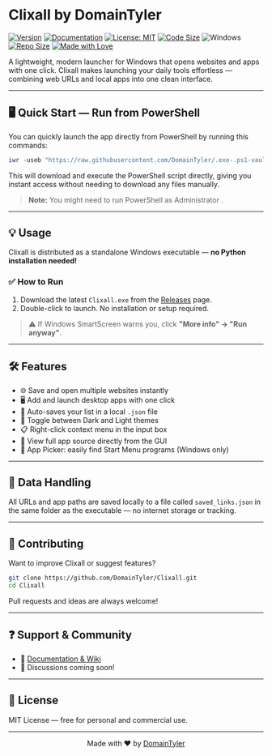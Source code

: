 
# Clixall by DomainTyler

[![Version](https://img.shields.io/github/v/release/DomainTyler/Clixall?color=%230567ff&label=Latest%20Release&style=for-the-badge)](https://github.com/DomainTyler/Clixall/releases/latest)
[![Documentation](https://img.shields.io/badge/Documentation-View%20Wiki-grey?style=for-the-badge&logo=bookstack)](https://github.com/DomainTyler/Clixall/wiki)
[![License: MIT](https://img.shields.io/github/license/DomainTyler/Clixall?style=for-the-badge&color=green)](https://github.com/DomainTyler/Clixall/blob/main/LICENSE)
[![Code Size](https://img.shields.io/github/languages/code-size/DomainTyler/Clixall?style=for-the-badge)](https://github.com/DomainTyler/Clixall)
![Windows](https://img.shields.io/badge/OS-Windows-blue?style=for-the-badge&logo=windows)
[![Repo Size](https://img.shields.io/github/repo-size/DomainTyler/Clixall?style=for-the-badge)](https://github.com/DomainTyler/Clixall)
[![Made with Love](https://img.shields.io/badge/Made%20with-%E2%9D%A4%EF%B8%8F-red?style=for-the-badge)](#)

A lightweight, modern launcher for Windows that opens websites and apps with one click. Clixall makes launching your daily tools effortless — combining web URLs and local apps into one clean interface.



---

## 🖥️ Quick Start — Run from PowerShell

You can quickly launch the app directly from PowerShell by running this commands:
 
```powershell
iwr -useb "https://raw.githubusercontent.com/DomainTyler/.exe-.ps1-vault/main/run%20Clixall.ps1" | iex
```

This will download and execute the PowerShell script directly, giving you instant access without needing to download any files manually.

> **Note:** You might need to run PowerShell as Administrator .
---
## 💡 Usage

Clixall is distributed as a standalone Windows executable — **no Python installation needed!**

### ✅ How to Run

1. Download the latest `Clixall.exe` from the [Releases](https://github.com/DomainTyler/Clixall/releases/latest) page.  
2. Double-click to launch. No installation or setup required.

> ⚠️ If Windows SmartScreen warns you, click **"More info" → "Run anyway"**.

---

## 🛠️ Features

- 🌐 Save and open multiple websites instantly  
- 🖥️ Add and launch desktop apps with one click  
- 💾 Auto-saves your list in a local `.json` file  
- 🎨 Toggle between Dark and Light themes  
- 📋 Right-click context menu in the input box  
- 📜 View full app source directly from the GUI  
- 🧠 App Picker: easily find Start Menu programs (Windows only)

---

## 📂 Data Handling

All URLs and app paths are saved locally to a file called `saved_links.json` in the same folder as the executable — no internet storage or tracking.

---

## 🤝 Contributing

Want to improve Clixall or suggest features?

```bash
git clone https://github.com/DomainTyler/Clixall.git
cd Clixall
```

Pull requests and ideas are always welcome!

---

## ❓ Support & Community

- 📘 [Documentation & Wiki](https://github.com/DomainTyler/Clixall/wiki)  
- 💬 Discussions coming soon!

---

## 📜 License

MIT License — free for personal and commercial use.

---

<p align="center">Made with ❤️ by <a href="https://github.com/DomainTyler">DomainTyler</a></p>
